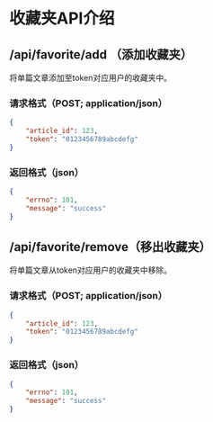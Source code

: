 # 收藏夹API介绍

## /api/favorite/add （添加收藏夹）

将单篇文章添加至token对应用户的收藏夹中。

### 请求格式（POST; application/json）
```json
{
    "article_id": 123,
    "token": "0123456789abcdefg"
}
```

### 返回格式（json）
```json
{
    "errno": 101,
    "message": "success"
}
```


## /api/favorite/remove（移出收藏夹）

将单篇文章从token对应用户的收藏夹中移除。

### 请求格式（POST; application/json）
```json
{
    "article_id": 123,
    "token": "0123456789abcdefg"
}
```

### 返回格式（json）
```json
{
    "errno": 101,
    "message": "success"
}
```